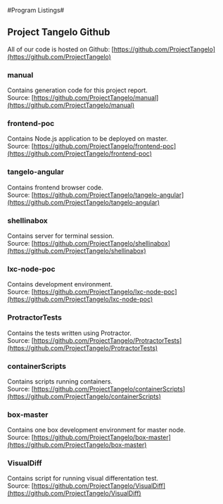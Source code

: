 #Program Listings#

<div class="break"></div>

## Project Tangelo Github

All of our code is hosted on Github: [https://github.com/ProjectTangelo](https://github.com/ProjectTangelo)

### manual

Contains generation code for this project report.  
Source: [https://github.com/ProjectTangelo/manual](https://github.com/ProjectTangelo/manual)

### frontend-poc

Contains Node.js application to be deployed on master.  
Source: [https://github.com/ProjectTangelo/frontend-poc](https://github.com/ProjectTangelo/frontend-poc)

### tangelo-angular

Contains frontend browser code.  
Source: [https://github.com/ProjectTangelo/tangelo-angular](https://github.com/ProjectTangelo/tangelo-angular)

### shellinabox

Contains server for terminal session.  
Source: [https://github.com/ProjectTangelo/shellinabox](https://github.com/ProjectTangelo/shellinabox)

### lxc-node-poc

Contains development environment.  
Source: [https://github.com/ProjectTangelo/lxc-node-poc](https://github.com/ProjectTangelo/lxc-node-poc)

### ProtractorTests

Contains the tests written using Protractor.  
Source: [https://github.com/ProjectTangelo/ProtractorTests](https://github.com/ProjectTangelo/ProtractorTests)

### containerScripts

Contains scripts running containers.  
Source: [https://github.com/ProjectTangelo/containerScripts](https://github.com/ProjectTangelo/containerScripts)

### box-master

Contains one box development environment for master node.  
Source: [https://github.com/ProjectTangelo/box-master](https://github.com/ProjectTangelo/box-master)

### VisualDiff

Contains script for running visual differentation test.  
Source: [https://github.com/ProjectTangelo/VisualDiff](https://github.com/ProjectTangelo/VisualDiff)
